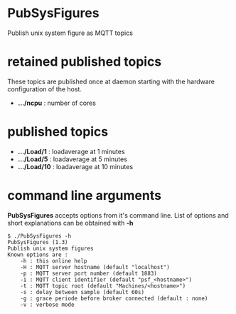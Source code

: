 # PubSysFigures
Publish unix system figure as MQTT topics

# retained published topics

These topics are published once at daemon starting with the hardware configuration of the host.

* **.../ncpu** : number of cores

# published topics

* **.../Load/1** : loadaverage at 1 minutes
* **.../Load/5** : loadaverage at 5 minutes
* **.../Load/10** : loadaverage at 10 minutes

# command line arguments

**PubSysFigures** accepts options from it's command line.
List of options and short explanations can be obtained with **-h**

```
$ ./PubSysFigures -h
PubSysFigures (1.3)
Publish unix system figures
Known options are :
	-h : this online help
	-H : MQTT server hostname (default "localhost")
	-p : MQTT server port number (default 1883)
	-i : MQTT client identifier (default "psf_<hostname>")
	-t : MQTT topic root (default "Machines/<hostname>")
	-s : delay between sample (default 60s)
	-g : grace periode before broker connected (default : none)
	-v : verbose mode
```
